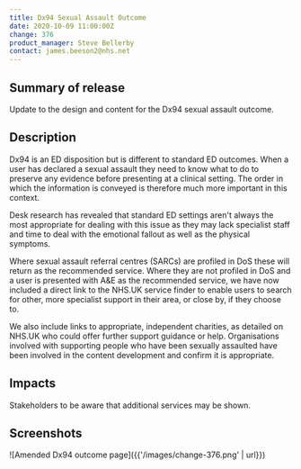 ```yaml
---
title: Dx94 Sexual Assault Outcome
date: 2020-10-09 11:00:00Z
change: 376
product_manager: Steve Bellerby
contact: james.beeson2@nhs.net
---
```


## Summary of release

Update to the design and content for the Dx94 sexual assault outcome.

## Description

Dx94 is an ED disposition but is different to standard ED outcomes. When a user has declared a sexual assault they need to know what to do to preserve any evidence before presenting at a clinical setting. The order in which the information is conveyed is therefore much more important in this context.

Desk research has revealed that standard ED settings aren't always the most appropriate for dealing with this issue as they may lack specialist staff and time to deal with the emotional fallout as well as the physical symptoms.

Where sexual assault referral centres (SARCs) are profiled in DoS these will return as the recommended service. Where they are not profiled in DoS and a user is presented with A&E as the recommended service, we have now included a direct link to the NHS.UK service finder to enable users to search for other, more specialist support in their area, or close by, if they choose to.

We also include links to appropriate, independent charities, as detailed on NHS.UK who could offer further support guidance or help.
Organisations involved with supporting people who have been sexually assaulted have been involved in the content development and confirm it is appropriate.

## Impacts

Stakeholders to be aware that additional services may be shown.

## Screenshots

![Amended Dx94 outcome page]({{'/images/change-376.png' | url}})

